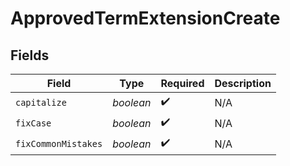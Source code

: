 # ApprovedTermExtensionCreate


## Fields

| Field               | Type                | Required            | Description         |
| ------------------- | ------------------- | ------------------- | ------------------- |
| `capitalize`        | *boolean*           | :heavy_check_mark:  | N/A                 |
| `fixCase`           | *boolean*           | :heavy_check_mark:  | N/A                 |
| `fixCommonMistakes` | *boolean*           | :heavy_check_mark:  | N/A                 |